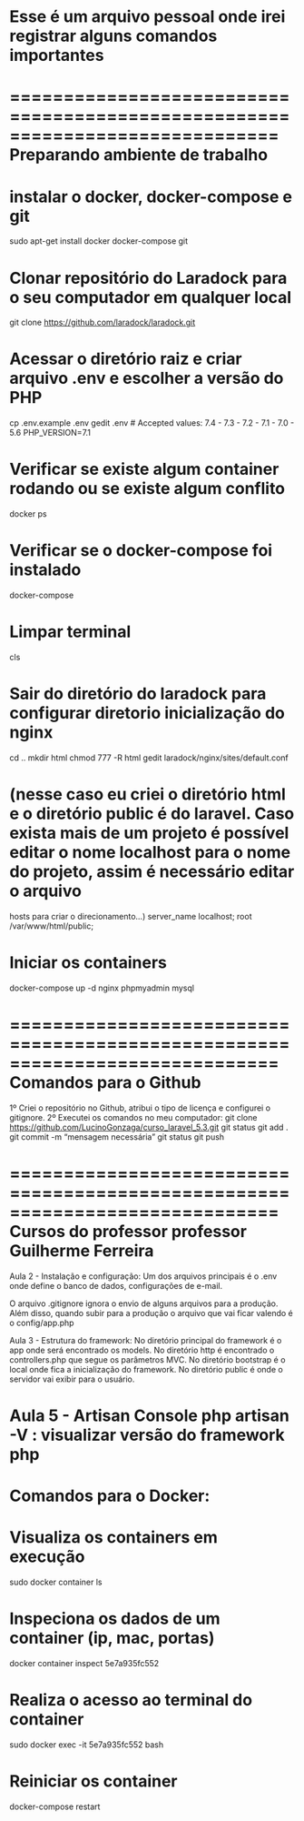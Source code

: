 # ###########################################################################
# Esse é um arquivo pessoal onde irei registrar alguns comandos importantes #
# ###########################################################################

=============================================================================
Preparando ambiente de trabalho
=============================================================================

# instalar o docker, docker-compose e git
sudo apt-get install docker docker-compose git

# Clonar repositório do Laradock para o seu computador em qualquer local
git clone https://github.com/laradock/laradock.git

# Acessar o diretório raiz e criar arquivo .env e escolher a versão do PHP
cp .env.example .env 
gedit .env
	# Accepted values: 7.4 - 7.3 - 7.2 - 7.1 - 7.0 - 5.6
	PHP_VERSION=7.1 

# Verificar se existe algum container rodando ou se existe algum conflito
docker ps

# Verificar se o docker-compose foi instalado
docker-compose

# Limpar terminal
cls

# Sair do diretório do laradock para configurar diretorio inicialização do nginx 
cd ..
mkdir html
chmod 777 -R html
gedit laradock/nginx/sites/default.conf
# (nesse caso eu criei o diretório html e o diretório public é do laravel. Caso  exista mais de um projeto é possível editar o nome localhost para o nome do projeto, assim é necessário editar o arquivo
hosts para criar o direcionamento...)
    server_name localhost; 
    root /var/www/html/public;

# Iniciar os containers
docker-compose up -d nginx phpmyadmin mysql

=============================================================================
Comandos para o Github
=============================================================================
1º Criei o repositório no Github, atribui o tipo de licença e configurei o gitignore.
2º Executei os comandos no meu computador:
	git clone https://github.com/LucinoGonzaga/curso_laravel_5.3.git
	git status
	git add .
	git commit -m “mensagem necessária”
	git status
	git push

=============================================================================
Cursos do professor professor Guilherme Ferreira
=============================================================================
Aula 2 - Instalação e configuração:
Um dos arquivos principais é o .env onde define o banco de dados, configurações de e-mail.

O arquivo .gitignore ignora o envio de alguns arquivos para a produção.
Além disso, quando subir para a produção o arquivo que vai ficar valendo é o config/app.php

Aula 3 - Estrutura do framework:
No diretório principal do framework é o app onde será encontrado os models.
No diretório http é encontrado o controllers.php que segue os parâmetros MVC.
No diretório bootstrap é o local onde fica a inicialização do framework.
No diretório public é onde o servidor vai exibir para o usuário.
	
Aula 5 - Artisan Console
php artisan -V 		:	 visualizar versão do framework php
=============================================================================
Comandos para o Docker:
=============================================================================
# Visualiza os containers em execução
sudo docker container ls

# Inspeciona os dados de um container (ip, mac, portas)
docker container inspect 5e7a935fc552

# Realiza o acesso ao terminal do container
sudo docker exec -it 5e7a935fc552 bash

# Reiniciar os container
docker-compose restart